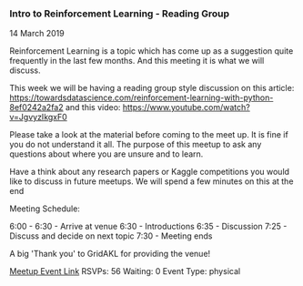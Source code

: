 ### Intro to Reinforcement Learning - Reading Group
14 March 2019

Reinforcement Learning is a topic which has come up as a suggestion quite frequently in the last few months. And this meeting it is what we will discuss.

This week we will be having a reading group style discussion on this article: https://towardsdatascience.com/reinforcement-learning-with-python-8ef0242a2fa2 and this video: https://www.youtube.com/watch?v=JgvyzIkgxF0

Please take a look at the material before coming to the meet up. It is fine if you do not understand it all. The purpose of this meetup to ask any questions about where you are unsure and to learn.

Have a think about any research papers or Kaggle competitions you would like to discuss in future meetups. We will spend a few minutes on this at the end

Meeting Schedule:

6:00 - 6:30 - Arrive at venue
6:30 - Introductions
6:35 - Discussion
7:25 - Discuss and decide on next topic
7:30 - Meeting ends

A big 'Thank you' to GridAKL for providing the venue!

[Meetup Event Link](https://www.meetup.com/Data-Science-Discussion-Auckland/events/258571870)
RSVPs: 56
Waiting: 0
Event Type: physical
